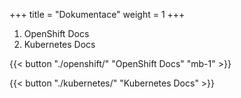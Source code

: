 +++
title = "Dokumentace"
weight = 1
+++

1. OpenShift Docs
2. Kubernetes Docs

{{< button "./openshift/" "OpenShift Docs" "mb-1" >}}

{{< button "./kubernetes/" "Kubernetes Docs" >}}

